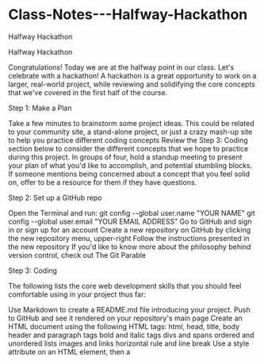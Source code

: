 # Class-Notes---Halfway-Hackathon
Halfway Hackathon


Halfway Hackathon

Congratulations! Today we are at the halfway point in our class. Let's celebrate with a hackathon! A hackathon is a great opportunity to work on a larger, real-world project, while reviewing and solidifying the core concepts that we've covered in the first half of the course.


Step 1: Make a Plan

Take a few minutes to brainstorm some project ideas. This could be related to your community site, a stand-alone project, or just a crazy mash-up site to help you practice different coding concepts
Review the Step 3: Coding section below to consider the different concepts that we hope to practice during this project.
In groups of four, hold a standup meeting to present your plan of what you'd like to accomplish, and potential stumbling blocks.
If someone mentions being concerned about a concept that you feel solid on, offer to be a resource for them if they have questions.

Step 2: Set up a GitHub repo

Open the Terminal and run:
git config --global user.name "YOUR NAME"
git config --global user.email "YOUR EMAIL ADDRESS"
Go to GitHub and sign in or sign up for an account
Create a new repository on GitHub by clicking the new repository menu, upper-right
Follow the instructions presented in the new repository
If you'd like to know more about the philosophy behind version control, check out The Git Parable

Step 3: Coding

The following lists the core web development skills that you should feel comfortable using in your project thus far:

Use Markdown to create a README.md file introducing your project. Push to GitHub and see it rendered on your repository's main page
Create an HTML document using the following HTML tags:
html, head, title, body
header and paragraph tags
bold and italic tags
divs and spans
ordered and unordered lists
images and links
horizontal rule and line break
Use a style attribute on an HTML element, then a <style> tag in the head, then a <link> tag to a separate .css document to include CSS styles in your page. Try to use the following CSS properties at a minimum:
color, background-color, background-image
font-size, font-family
height, width, max-width
margin, padding, border, border-radius
Refactor your code to use classes and ids.
Use some complex CSS selectors such as descendent selectors
Use an iframe to embed videos or maps on your page
Use float and and position: fixed to position some elements
Create an HTML form incorporating various inputs (text, password, email, textarea, radio, checkbox, select menu, submit, etc)
Make your form live using Formspree
Use the Bootstrap grid system to lay out your page
Use some pre-written Bootstrap CSS classes on various elements of your page
Use alert, prompt, and console.log where appropriate
Set and retrieve values from JavaScript variables
Use document.querySelector in conjunction with textContent and innerHTML to retrieve and place content on the page
Use if, elseif and else to implement branching logic on the basis of comparing variables and values
Use logical and (&&), logical or (||), and the ternary operator
Use while loops to do work multiple times until a condition is met
Use the Math object and parseInt
Use jQuery to select existing HTML elements on the page
Use jQuery's .css(), .attr(), .text(), .html(), .append(), and .val() to both get and set values
Use some jQuery effects like .show(), .slideDown() and .fadeOut()

Stretch Goals

Use some of Bootstrap's JavaScript utilties
Try incorporating some jQuery Plug-ins

Step 4: Deploy & Promote

Deploy your code to Github Pages using your command line tools
Post a link on Slack so your classmates can enjoy your work
Send it to your friends and family members so they can be proud of you
Social media?

Step 5: Profit?

Monetize
Monetize
Monetize

A note regarding best practices

Try to decipher the code below. What does it do?

var i = 1, n = 5, j
while (i <= n){
j = 1;
var msg = '';
if (i === 1) {
msg += 'Welcome ' + i;
} else if (i > 1) {
msg += 'Welcome ' + i + ', meet';
}
while (j < n) {
if( j > 0 && j < i) {
if (j === i - 1) {
if (j === 1) {
msg += ' ' + j;
} else {
msg += ' and ' + j;
}
} else {
if (j === 1 && i === 3){
msg += ' ' + j;
} else {
msg += ' ' + j +',';
}
}
}
console.log(msg)
j++;
}
Pretty tough right? Here are some problems:

No indentation
Obscure variable names
A bit verbose
What happens when we clean it up?

var guest_number,
    announcement_message,
    arrival_number = 1,
    total_number_of_guests = 5;

while (arrival_number <= total_number_of_guests) {
  guest_number = 1;
  announcement_message = 'Welcome ' + arrival_number;

  if (arrival_number > 1) {
    announcement_message += ', meet ' + guest_number;

    while (++guest_number < arrival_number ) {
      if (guest_number !== arrival_number - 1) {
        announcement_message += ', ' + guest_number;
      } else {
        announcement_message += ' and ' + guest_number;
      }
    }
  }
  arrival_number++;
  console.log(announcement_message);
}



Advanced Functions

Functions are values, just like numbers, strings, arrays and objects. They can be saved to variables:

var say_hi = function () {
  console.log('hi');
};

var greeter = say_hi;

say_hi();
greeter();

say_hi = function () {
  console.log('meh');
};

say_hi(); // ??
greeter(); // ??
They can be passed as arguments (inputs) to functions:

var runner = function (fn) {
  console.log('Invoking a function now!');
  fn();
};

runner( function(){ console.log('okay'); } );
runner(say_hi);
runner(greeter);

runner( say_hi() ); // ??
Exercise 1: Write a function answer_logger that takes a function as input, runs it, and places the return value from that function invocation into a div#answer

We can test answer_logger using the following code, we should not need to change it at all.

answer_logger(function(){
  return "I should appear in div#answer!";
});
Submit Your Code



Exercise 2: Write a function answer_collector that takes an array of functions as an input and runs each of them, in turn. Each time you run a function, collect its return value and add it to a results_array. Return the results array from answer_collector.

We can test answer_collector with this code:

var fn1 = function () {
  return "this should be the first value in results array";
};

answer_collector([fn1, function(){ return "this should be the second value in results array"; }]);
Submit Your Code



Not only can functions be passed as inputs, they can also be returned as outputs.

var returns_a_func = function () {
  return function(){ console.log('BOOP!'); };
};

// have we booped yet?
var booper = returns_a_func();

// how about now?
booper();
Function define their own local scope. Variables declared within a function invocation are available only inside of that function. It's as if invocations are surrounded by one-way mirrors, they can see out and access variables named in their parent scope, but code running outside can't see in to access parameters or variables defined inside.

var word = 'original';
var phrase = " is the word";

var word_changer = function (new_word) {
    var word = new_word;
    console.log(word + phrase);
};

console.log(word + phrase); // ??
console.log(new_word + phrase); // ??
word_changer('changed');
console.log(word + phrase); // ??
console.log(new_word + phrase); // ??

// what's different here?
var leaky_word_changer = function (new_word) {
    word = new_word;
    console.log(word + phrase);
};

leaky_word_changer('changed');
console.log(word + phrase); // ??
console.log(new_word + phrase); // ??
Exercise 3:

Write a function secret_keeper that defines a variable secret inside its code block.
Try to access the secret variable from outside the function scope using your JS console. Make sure it's safe!
Allow the user to invoke secret_keeper with two strings as arguments
$().append() the two strings to the page with the secret word in between
Submit Your Code



Returned functions retain scope access at the point they were defined. This is called closure. The scope chain is established at the point WHERE THE KEYWORD function IS WRITTEN, not where it is invoked.

var returns_a_func = function () {
  var word = 'I can see inside';
  return function(){ console.log('BOOP! ' + word); };
};

var word = 'I can see outside';

var new_booper = returns_a_func();
new_booper(); // what does this log? why?

var returns_a_func = function () {
  var number = 5;
  return function(){ console.log( "The number is: " + number); };
};

var number = 4;
var fn = returns_a_func();
fn(); // what will this log? why?

var func_runner = function(func){
  var number = 3;
  func();
};

func_runner(fn); // what will this log? why?
Exercise 4: Write a function multiplies_by that takes a number as input and returns a function that, when invoked with a second number as an argument multiplies the two numbers together.

We can test multiplies_by with this code, we should not need to change it at all.

var times5 = multiplies_by(5);
times5(4); // 20

var times10 = multiplies_by(10);
times10(32); // 320
Submit Your Code



Functional Programming with Underscore

Underscore is a JavaScript Library (like jQuery). It provides a bunch of pre-written code for solving common programming challenges. While jQuery helps web developers interact with the DOM, Underscore focuses on providing useful helpers for Functional-style programming.

Include the Underscore library in an empty HTML document, along with an array of products (you can use your own from the e-commerce exercise or use this one) and try the following:

first: Pass _.first() the array of products and display the returned object in a "featured" section of your site.

last: Pass _.last() the array of products and display the returned object in a "clearance" section of your site.

filter: Use _.filter() to display only products that belong to the "books" category.

reject: Use _.reject() to display only products that are priced below $20.

uniq: Use _.uniq() to ensure that their are no duplicate selling points in any products before displaying them.

map: Use _.map() to grab the picture_url of all products for sale, assign each to the src property of a new <img> tag and return that DOM element. Pass the result of calling _.map() directly into a$('#container').append() expression to create a photo montage.

pluck: Use _.pluck() to quickly retrieve a list of the names of all products for sale to list them in an index

reduce: Pass a shopping cart (array of objects) to _.reduce() and use it to add up the total price of the order.

contains: Determine if the order _.contains() a copy of 'Twilight'. If so, display a drastic message to the user asking them to re-evaluate their life choices.

every: Use _.every() to determine if every item in the order has a price tag less than $10. If so, call the user a cheapskate!

some: Use _.some() to determine if any item in the order has a price tag of $100 or more. If so, chide the user for their profligacy!

extend: Use _.extend() to merge two objects together. What would this be good for?

Submit Your Code



Reimplementing Underscore

Ok, now that we've tried them all out, let's try rebuilding a few from scratch. Download the following HTML document and open it in your code editor to get started

Submit Your Code


===============================
From Jeff Cousins to Everyone: (09:34 PM)
var randomColor = '#' + Math.random().toString(16).slice(2, 8)
'#' + Math.random()
Math.random().toString(16)
Math.random().toString(16).slice(2, 8)



From Elifaz to Everyone: (09:26 PM)
coderbyte
bonfires from Freecodecamp
From Jeff Cousins to Everyone: (09:27 PM)
codewars
codeevalFrom Ronny Rosabal to Everyone: (09:26 PM)
do you have a recommendation for a website with coding challenges?
From Fulcrum Hack Reactor to Everyone: (09:26 PM)
leetcode
From Elifaz to Everyone: (09:26 PM)
coderbyte
bonfires from Freecodecamp
From Jeff Cousins to Everyone: (09:27 PM)
codewarshttps://www.youtube.com/watch?v=mRsn27eJnqQ

From Elifaz to Everyone: (09:24 PM)
CS50 is awesome..
From Fulcrum Hack Reactor to Everyone: (09:24 PM)
https://www.youtube.com/watch?v=mRsn27eJnqQ
From Jeff Cousins to Everyone: (09:24 PM)
I did a week of CS50
Then found out about HR
From Elifaz to Everyone: (09:25 PM)
Did you went through Mario?

Events

// we've defined a function and set it equal to a variable
var fn = function () {
  console.log('heeey')
}

// of course, we can invoke it manually
fn()

// Alternately, we can ask the browser to run it at a later time

// The below is called an event handler, take a guess at what it does...
// Add it to an HTML document containing a div#target and test it out
document.querySelector('#target').addEventListener('click', fn)

// Often times, instead of using a variable, we'll just define the function inline
document.querySelector('#target').addEventListener('click', function() {
  console.log('same deal')
})
An event handler is a function (subroutine) that is run each time a specific type of input is received from the user.


Exercise:

Make the above code work inside a script tag in an HTML document (you'll need a #target element on the page)
Define a function beeper
Create a button on the page
Every time the user clicks a button, add an HTML element to the bottom of the page with the word "beep"
Also change the body's background color each time a user clicks the button. Hint:
var randomColor = '#' + Math.random().toString(16).slice(2, 8)
How does this work?


Submit Your Code



Ok, that's the native JavaScript syntax for adding event handlers to the page. Now let's see jQuery's way:

$('div').on('click', function(){
  console.log('A div has been clicked!')
})

// shortcut
$('#target').click(function(){
  $('#target').show().css('color', 'red').text('boom goes the dynamite!')
})

Exercise:

Make the above code work inside a script tag in an HTML document
Create a div with the text "show me the money". If the user clicks on it, show them the money!
Create a div with the text "show me the Oprah". If the user clicks on it, show them the Oprah!
Create a div with the text "show me the Opera". If the user clicks on it, show them the Opera!
Make it so that when a user clicks on one item to show it, all the others hide first if they are already shown.
When a user clicks on an item that is already shown, hide it instead.

Submit Your Code



$('#target').on('mouseover', function(){
  $('#target').addClass('highlighted')
})
$('#target').on('mouseleave', function(){
  $('#target').removeClass('highlighted')
})

Exercise:

Place the above code into a script tag in an HTML document
Make sure there is a #target element on the page and that it has a non-zero height and width
Define CSS rules for the 'highlighted' class
Make sure everything is wired up correctly and works as you would expect
Place an image on the page that disappears when you place your mouse over a particular div#magic. Maybe this one of Margaret Hamilton.
How many different ways can you think of to accomplish that task?

Submit Your Code



var mouse_tracker = function(event){
  console.log(event.pageX, event.pageY, !!event.which)
})

$('body').on('mousemove', mouse_tracker)

Exercise:

How can we inspect the event object in the console? What properties and methods does it have?
Do click events and mouseover events get arguments passed into each invocation of their event handler functions as well? Do they have the same properties?
Create a small position: fixed <img> that follows the cursor around the screen. Maybe a gif of a puppy walking.
Figure out how to hide the cursor with CSS
Make the image follow the mouse only if the mouse button is pressed

Submit Your Code



In addition to the arguments keyword, each function invocation also has access to the calling context via the this keyword. Event handlers are called in the context of the element that received the event.

var el_finder = function(event){
  console.log("calling el_finder for:", this, event.target)
  $(this).attr('id', 'active');
}

$('div').click(el_finder)

Exercise:

Place the above code in an HTML document with at least one div and test it out.
Create an HTML document with at least 5 paragraphs
Give each paragraph a unique id attribute
Create a div#output at the top of the page
Create a click handler that shows the id attribute of the last paragraph that was clicked on in the div#output
Change the color and background-color of a clicked-on div to make it stand out
When you click on another div, clear the special styling of any perviously clicked-on divs
Is this easier to do by styling directly with .css() or by adding and removing a class name? Try both ways

Submit Your Code



$('button#go').on('click', function(){
  $('#output').text( $('input#color').val() )
})

Exercise:

Guess what does the code above does. How would you go about testing your theory?
Place the above code in a fresh HTML document
Create the correct HTML elements referenced by the click handler
When a user types a color into the input and presses the go button, change the background color of the page to that color

Submit Your Code



$('input#type').on('keypress', function (e) {
  $('label').text(e.keyCode)
})

$('body').on('keypress', function(e){
  String.fromCharCode(e.keyCode)
})

Exercise:

Try out the above code in an appropriately set up HTML document
What's the difference between the event's keyCode property and the actual letter?
What's the difference between putting the keypress handler on the input and on the body?
If the keypress handler is placed on the body and we type into the input, does the event handler run? Why is this?
Create a keylogger that concatenates every letter the user types to a string called "nsa_surveillance"
Show the user everything they've typed in a div#output
Create your own version of Type Racer

Submit Your Code



Exercise: There exist jQuery event handlers .focus() and .blur() Figure out what they do and then use them productively in an HTML document


Submit Your Code


